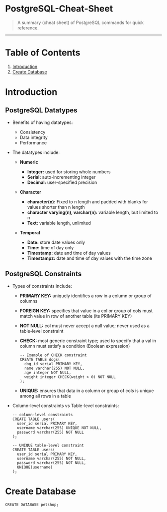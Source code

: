 # PostgreSQL-Cheat-Sheet
> A summary (cheat sheet) of PostgreSQL commands for quick reference.
<hr>

# Table of Contents
1. [Introduction](#introduction)
2. [Create Database](#create-database)

# <a name="introduction"></a>Introduction

## PostgreSQL Datatypes
* Benefits of having datatypes:
  * Consistency
  * Data integrity
  * Performance

* The datatypes include:
  * **Numeric**
    * **Integer:** used for storing whole numbers
    * **Serial:** auto-incrementing integer
    * **Decimal:** user-specified precision

  * **Character**
    * **character(n):** Fixed to n length and padded with blanks for values shorter than n length
    * **character varying(n), varchar(n):** variable length, but limited to n
    * **Text:** variable length, unlimited

  * **Temporal**
    * **Date:** store date values only
    * **Time:** time of day only
    * **Timestamp:** date and time of day values
    * **Timestampz:** date and time of day values with the time zone

## PostgreSQL Constraints
* Types of constraints include:
  * **PRIMARY KEY:** uniquely identifies a row in a column or group of columns
  * **FOREIGN KEY:** specifies that value in a col or group of cols must match value in row of another table (its PRIMARY KEY)
  * **NOT NULL:** col must never accept a null value; never used as a table-level constraint
  * **CHECK:** most generic constraint type; used to specify that a val in column must satisfy a condition (Boolean expression)

    ```
    -- Example of CHECK constraint
    CREATE TABLE dogs(
      dog_id serial PRIMARY KEY,
      name varchar(255) NOT NULL,
      age integer NOT NULL,
      weight integer CHECK(weight > 0) NOT NULL
    );
    ```

  * **UNIQUE:** ensures that data in a column or group of cols is unique among all rows in a table

* Column-level constraints vs Table-level constraints:
  ```
  -- column-level constraints
  CREATE TABLE users(
    user_id serial PRIMARY KEY,
    username varchar(255) UNIQUE NOT NULL,
    password varchar(255) NOT NULL
  );

  -- UNIQUE table-level constraint
  CREATE TABLE users(
    user_id serial PRIMARY KEY,
    username varchar(255) NOT NULL,
    password varchar(255) NOT NULL,
    UNIQUE(username)
  );
  ```

# <a name="create-database"></a>Create Database
```
CREATE DATABASE petshop;
```

